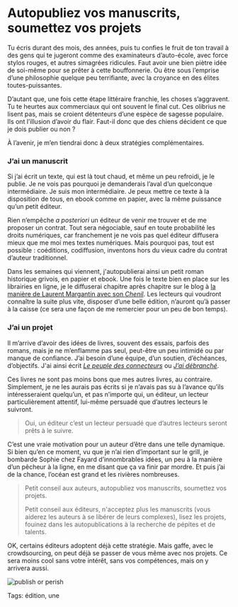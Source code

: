 # Autopubliez vos manuscrits, soumettez vos projets

Tu écris durant des mois, des années, puis tu confies le fruit de ton travail à des gens qui te jugeront comme des examinateurs d’auto-école, avec force stylos rouges, et autres simagrées ridicules. Faut avoir une bien piètre idée de soi-même pour se prêter à cette bouffonnerie. Ou être sous l’emprise d’une philosophie quelque peu terrifiante, avec la croyance en des élites toutes-puissantes.

D’autant que, une fois cette étape littéraire franchie, les choses s’aggravent. Tu te heurtes aux commerciaux qui ont souvent le final cut. Ces olibrius ne lisent pas, mais se croient détenteurs d’une espèce de sagesse populaire. Ils ont l’illusion d’avoir du flair. Faut-il donc que des chiens décident ce que je dois publier ou non ?

À l’avenir, je m’en tiendrai donc à deux stratégies complémentaires.

### J’ai un manuscrit

Si j’ai écrit un texte, qui est là tout chaud, et même un peu refroidi, je le publie. Je ne vois pas pourquoi je demanderais l’aval d’un quelconque intermédiaire. Je suis mon intermédiaire. Je peux mettre ce texte à la disposition de tous, en ebook comme en papier, avec la même puissance qu’un petit éditeur.

Rien n’empêche *a posteriori* un éditeur de venir me trouver et de me proposer un contrat. Tout sera négociable, sauf en toute probabilité les droits numériques, car franchement je ne vois pas quel éditeur diffusera mieux que me moi mes textes numériques. Mais pourquoi pas, tout est possible : coéditions, codiffusion, inventons hors du vieux cadre du contrat d’auteur traditionnel.

Dans les semaines qui viennent, j'autopublierai ainsi un petit roman historique grivois, en papier et ebook. Une fois le texte bien en place sur les librairies en ligne, je le diffuserai chapitre après chapitre sur le blog à [la manière de Laurent Margantin avec son *Chenil*](http://oeuvresouvertes.net/spip.php?rubrique147). Les lecteurs qui voudront connaître la suite plus vite, disposer d’une belle édition, n’auront qu’à passer à la caisse (ce sera une façon de me remercier pour un peu de bon temps).

### J’ai un projet

Il m’arrive d’avoir des idées de livres, souvent des essais, parfois des romans, mais je ne m’enflamme pas seul, peut-être un peu intimidé ou par manque de confiance. J’ai besoin d’une équipe, d’un soutien, d’échéances, d’objectifs. J'ai ainsi écrit [*Le peuple des connecteurs*](http://blog.tcrouzet.com/le-peuple-des-connecteurs/) ou [*J’ai débranché*](http://blog.tcrouzet.com/jai-debranche/).

Ces livres ne sont pas moins bons que mes autres livres, au contraire. Simplement, je ne les aurais pas écrits si je n’avais pas su à l’avance qu’ils intéresseraient quelqu’un, et pas n’importe qui, un éditeur, un lecteur particulièrement attentif, lui-même persuadé que d’autres lecteurs le suivront.

> Oui, un éditeur c’est un lecteur persuadé que d’autres lecteurs seront prêts à le suivre.

C’est une vraie motivation pour un auteur d’être dans une telle dynamique. Si bien qu’en ce moment, vu que je n’ai rien d’important sur le grill, je bombarde Sophie chez Fayard d’innombrables idées, un peu à la manière d’un pêcheur à la ligne, en me disant que ça va finir par mordre. Et puis j’ai de la chance, l’océan est grand et les rivières nombreuses.

> Petit conseil aux auteurs, autopubliez vos manuscrits, soumettez vos projets.
> 
> 
> 
> Petit conseil aux éditeurs, n'acceptez plus les manuscrits (vous aiderez les auteurs à se libérer de leurs complexes), lisez les projets, fouinez dans les autopublications à la recherche de pépites et de talents.

OK, certains éditeurs adoptent déjà cette stratégie. Mais gaffe, avec le crowdsourcing, on peut déjà se passer de vous même avec nos projets. Ce sera moins cool sans votre intérêt, sans vos compétences, mais on y arrivera aussi.

![publish or perish](http://blog.tcrouzet.comhttps://tcrouzet.com/images_tc/2014/09/Publishorperish-01.jpg)



Tags: édition, une